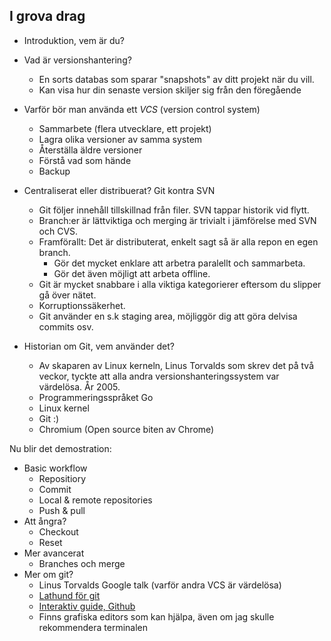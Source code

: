 ## I grova drag
- Introduktion, vem är du?
- Vad är versionshantering?
    - En sorts databas som sparar "snapshots" av ditt projekt när du vill.
    - Kan visa hur din senaste version skiljer sig från den föregående
- Varför bör man använda ett _VCS_ (version control system)
    - Sammarbete (flera utvecklare, ett projekt)
    - Lagra olika versioner av samma system
    - Återställa äldre versioner
    - Förstå vad som hände
    - Backup
- Centraliserat eller distribuerat? Git kontra SVN
    - Git följer innehåll tillskillnad från filer. SVN tappar historik vid flytt.
    - Branch:er är lättviktiga och merging är trivialt i jämförelse med SVN och CVS.
    - Framförallt: Det är distributerat, enkelt sagt så är alla repon en egen branch.
        - Gör det mycket enklare att arbetra paralellt och sammarbeta.
        - Gör det även möjligt att arbeta offline.
    - Git är mycket snabbare i alla viktiga kategorierer eftersom du slipper gå över nätet.
    - Korruptionssäkerhet.
    - Git använder en s.k staging area, möjliggör dig att göra delvisa commits osv.

- Historian om Git, vem använder det?
    - Av skaparen av Linux kerneln, Linus Torvalds som skrev det på två veckor,
    tyckte att alla andra versionshanteringssystem var värdelösa. År 2005.
    - Programmeringsspråket Go
    - Linux kernel
    - Git :)
    - Chromium (Open source biten av Chrome)

Nu blir det demostration:

- Basic workflow
    - Repositiory
    - Commit
    - Local & remote repositories
    - Push & pull
- Att ångra?
    - Checkout
    - Reset
- Mer avancerat
    - Branches och merge
- Mer om git?
    - Linus Torvalds Google talk (varför andra VCS är värdelösa)
    - [Lathund för git](http://rogerdudler.github.io/git-guide/)
    - [Interaktiv guide, Github](https://try.github.io/levels/1/challenges/1)
    - Finns grafiska editors som kan hjälpa, även om jag skulle rekommendera terminalen